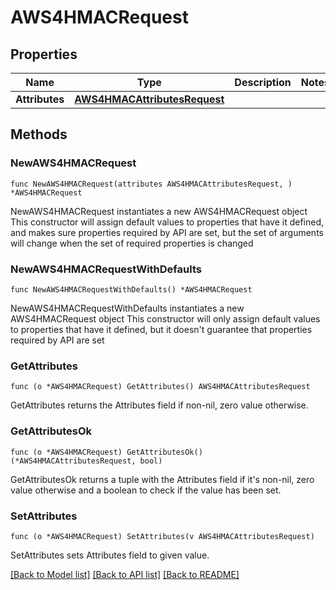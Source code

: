 # AWS4HMACRequest

## Properties

Name | Type | Description | Notes
------------ | ------------- | ------------- | -------------
**Attributes** | [**AWS4HMACAttributesRequest**](AWS4HMACAttributesRequest.md) |  | 

## Methods

### NewAWS4HMACRequest

`func NewAWS4HMACRequest(attributes AWS4HMACAttributesRequest, ) *AWS4HMACRequest`

NewAWS4HMACRequest instantiates a new AWS4HMACRequest object
This constructor will assign default values to properties that have it defined,
and makes sure properties required by API are set, but the set of arguments
will change when the set of required properties is changed

### NewAWS4HMACRequestWithDefaults

`func NewAWS4HMACRequestWithDefaults() *AWS4HMACRequest`

NewAWS4HMACRequestWithDefaults instantiates a new AWS4HMACRequest object
This constructor will only assign default values to properties that have it defined,
but it doesn't guarantee that properties required by API are set

### GetAttributes

`func (o *AWS4HMACRequest) GetAttributes() AWS4HMACAttributesRequest`

GetAttributes returns the Attributes field if non-nil, zero value otherwise.

### GetAttributesOk

`func (o *AWS4HMACRequest) GetAttributesOk() (*AWS4HMACAttributesRequest, bool)`

GetAttributesOk returns a tuple with the Attributes field if it's non-nil, zero value otherwise
and a boolean to check if the value has been set.

### SetAttributes

`func (o *AWS4HMACRequest) SetAttributes(v AWS4HMACAttributesRequest)`

SetAttributes sets Attributes field to given value.



[[Back to Model list]](../README.md#documentation-for-models) [[Back to API list]](../README.md#documentation-for-api-endpoints) [[Back to README]](../README.md)


